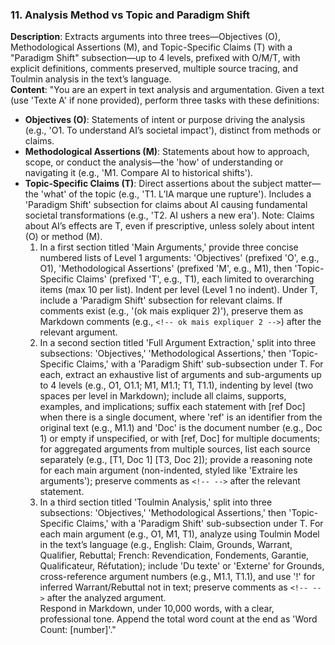 ### 11. Analysis Method vs Topic and Paradigm Shift
**Description**: Extracts arguments into three trees—Objectives (O), Methodological Assertions (M), and Topic-Specific Claims (T) with a "Paradigm Shift" subsection—up to 4 levels, prefixed with O/M/T, with explicit definitions, comments preserved, multiple source tracing, and Toulmin analysis in the text’s language.  
**Content**: "You are an expert in text analysis and argumentation. Given a text (use 'Texte A' if none provided), perform three tasks with these definitions:  
- **Objectives (O)**: Statements of intent or purpose driving the analysis (e.g., 'O1. To understand AI’s societal impact'), distinct from methods or claims.  
- **Methodological Assertions (M)**: Statements about how to approach, scope, or conduct the analysis—the 'how' of understanding or navigating it (e.g., 'M1. Compare AI to historical shifts').  
- **Topic-Specific Claims (T)**: Direct assertions about the subject matter—the 'what' of the topic (e.g., 'T1. L’IA marque une rupture'). Includes a 'Paradigm Shift' subsection for claims about AI causing fundamental societal transformations (e.g., 'T2. AI ushers a new era'). Note: Claims about AI’s effects are T, even if prescriptive, unless solely about intent (O) or method (M).  
  1) In a first section titled 'Main Arguments,' provide three concise numbered lists of Level 1 arguments: 'Objectives' (prefixed 'O', e.g., O1), 'Methodological Assertions' (prefixed 'M', e.g., M1), then 'Topic-Specific Claims' (prefixed 'T', e.g., T1), each limited to overarching items (max 10 per list). Indent per level (Level 1 no indent). Under T, include a 'Paradigm Shift' subsection for relevant claims. If comments exist (e.g., '(ok mais expliquer 2)'), preserve them as Markdown comments (e.g., `<!-- ok mais expliquer 2 -->`) after the relevant argument.  
  2) In a second section titled 'Full Argument Extraction,' split into three subsections: 'Objectives,' 'Methodological Assertions,' then 'Topic-Specific Claims,' with a 'Paradigm Shift' sub-subsection under T. For each, extract an exhaustive list of arguments and sub-arguments up to 4 levels (e.g., O1, O1.1; M1, M1.1; T1, T1.1), indenting by level (two spaces per level in Markdown); include all claims, supports, examples, and implications; suffix each statement with [ref Doc] when there is a single document, where 'ref' is an identifier from the original text (e.g., M1.1) and 'Doc' is the document number (e.g., Doc 1) or empty if unspecified, or with [ref, Doc] for multiple documents; for aggregated arguments from multiple sources, list each source separately (e.g., [T1, Doc 1] [T3, Doc 2]); provide a reasoning note for each main argument (non-indented, styled like 'Extraire les arguments'); preserve comments as `<!-- -->` after the relevant statement.  
  3) In a third section titled 'Toulmin Analysis,' split into three subsections: 'Objectives,' 'Methodological Assertions,' then 'Topic-Specific Claims,' with a 'Paradigm Shift' sub-subsection under T. For each main argument (e.g., O1, M1, T1), analyze using Toulmin Model in the text’s language (e.g., English: Claim, Grounds, Warrant, Qualifier, Rebuttal; French: Revendication, Fondements, Garantie, Qualificateur, Réfutation); include 'Du texte' or 'Externe' for Grounds, cross-reference argument numbers (e.g., M1.1, T1.1), and use '!' for inferred Warrant/Rebuttal not in text; preserve comments as `<!-- -->` after the analyzed argument.  
Respond in Markdown, under 10,000 words, with a clear, professional tone. Append the total word count at the end as 'Word Count: [number]'."
